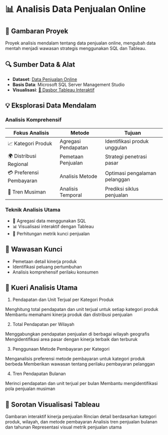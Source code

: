 # 📊 Analisis Data Penjualan Online

## 🚀 Gambaran Proyek
Proyek analisis mendalam tentang data penjualan online, mengubah data mentah menjadi wawasan strategis menggunakan SQL dan Tableau.

## 🔍 Sumber Data & Alat
- **Dataset**: [Data Penjualan Online](https://github.com/diontambz/Online-Sales-Data-Revenue/blob/main/Online%20Sales%20Data.xlsx)
- **Basis Data**: Microsoft SQL Server Management Studio
- **Visualisasi**: [🔗 Dasbor Tableau Interaktif](https://public.tableau.com/views/OnlineSalesData_17382535570630/Dashboard1?:language=en-US&:sid=&:redirect=auth&:display_count=n&:origin=viz_share_link)

## 💡 Eksplorasi Data Mendalam

### Analisis Komprehensif
| Fokus Analisis | Metode | Tujuan |
|---------------|--------|--------|
| 📈 Kategori Produk | Agregasi Pendapatan | Identifikasi produk unggulan |
| 🌍 Distribusi Regional | Pemetaan Penjualan | Strategi penetrasi pasar |
| 💳 Preferensi Pembayaran | Analisis Metode | Optimasi pengalaman pelanggan |
| 📅 Tren Musiman | Analisis Temporal | Prediksi siklus penjualan |

### Teknik Analisis Utama
- 🔢 Agregasi data menggunakan SQL
- 📊 Visualisasi interaktif dengan Tableau
- 🧮 Perhitungan metrik kunci penjualan

## 🎯 Wawasan Kunci
- Pemetaan detail kinerja produk
- Identifikasi peluang pertumbuhan
- Analisis komprehensif perilaku konsumen

## 🎯 Kueri Analisis Utama
1. Pendapatan dan Unit Terjual per Kategori Produk

Menghitung total pendapatan dan unit terjual untuk setiap kategori produk
Membantu memahami kinerja produk dan distribusi penjualan

2. Total Pendapatan per Wilayah

Menggabungkan pendapatan penjualan di berbagai wilayah geografis
Mengidentifikasi area pasar dengan kinerja terbaik dan terburuk

3. Penggunaan Metode Pembayaran per Kategori

Menganalisis preferensi metode pembayaran untuk kategori produk berbeda
Memberikan wawasan tentang perilaku pembayaran pelanggan

4. Tren Pendapatan Bulanan

Merinci pendapatan dan unit terjual per bulan
Membantu mengidentifikasi pola penjualan musiman

## 🎯 Sorotan Visualisasi Tableau

Gambaran interaktif kinerja penjualan
Rincian detail berdasarkan kategori produk, wilayah, dan metode pembayaran
Analisis tren penjualan bulanan dan tahunan
Representasi visual metrik penjualan utama
